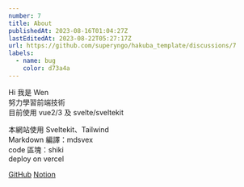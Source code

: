 ```yaml
---
number: 7
title: About
publishedAt: 2023-08-16T01:04:27Z
lastEditedAt: 2023-08-22T05:27:17Z
url: https://github.com/superyngo/hakuba_template/discussions/7
labels:
  - name: bug
    color: d73a4a
---
```

Hi 我是 Wen  
努力學習前端技術  
目前使用 vue2/3 及 svelte/sveltekit

本網站使用 Sveltekit、Tailwind  
Markdown 編譯：mdsvex  
code 區塊：shiki  
deploy on vercel

[GitHub](https://github.com/superyngo)
[Notion](https://wen12321.notion.site/5cd1459e11a345fb8abb86a672096445#30e89e920e624b058d57b514a5813d91)
